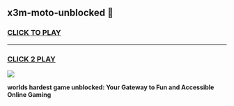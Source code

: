 
## x3m-moto-unblocked 👋
<h3>
<a href="https://premium.freeplayer.one?title=x3m-moto-unblocked&ref=14F">CLICK TO PLAY</a></h3>
<hr>

<h3>
<a href="https://premium.freeplayer.one?title=x3m-moto-unblocked&ref=14F">CLICK 2 PLAY</a>
  
</h3>

<a href="https://premium.freeplayer.one?title=x3m-moto-unblocked&ref=12F/"><img src="https://clearcache.store/games.png"></a>


**worlds hardest game unblocked: Your Gateway to Fun and Accessible Online Gaming**
